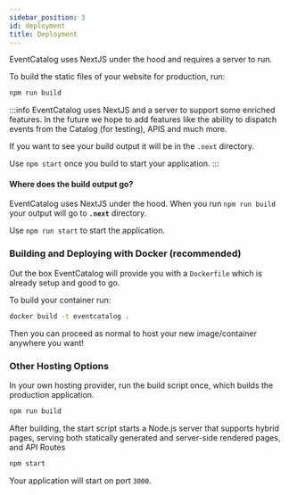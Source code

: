 ```yaml
---
sidebar_position: 3
id: deployment
title: Deployment
---  
```


EventCatalog uses NextJS under the hood and requires a server to run.

To build the static files of your website for production, run:

```sh
npm run build
```

:::info
EventCatalog uses NextJS and a server to support some enriched features. In the future we hope to add features like the ability to dispatch events from the Catalog (for testing), APIS and much more.

If you want to see your build output it will be in the `.next` directory.

Use `npm start` once you build to start your application.
:::

#### Where does the build output go?

EventCatalog uses NextJS under the hood. When you run `npm run build` your output will go to **`.next`** directory.

Use `npm run start` to start the application.


### Building and Deploying with Docker (recommended)

Out the box EventCatalog will provide you with a `Dockerfile` which is already setup and good to go.

To build your container run:

```sh
docker build -t eventcatalog .
```

Then you can proceed as normal to host your new image/container anywhere you want!


### Other Hosting Options

In your own hosting provider, run the build script once, which builds the production application.

```sh
npm run build
```

After building, the start script starts a Node.js server that supports hybrid pages, serving both statically generated and server-side rendered pages, and API Routes

```sh
npm start
```

Your application will start on port `3000`.
